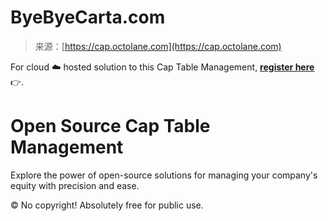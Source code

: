 <!--yml
category: 未分类
date: 2024-05-27 14:43:52
-->

# ByeByeCarta.com

> 来源：[https://cap.octolane.com](https://cap.octolane.com)

For cloud ☁️ hosted solution to this Cap Table Management, [**register here**](https://jl1zzmzlaee.typeform.com/to/Fbf4XlNu) 👉.

<main class="grow">

# Open Source Cap Table Management

Explore the power of open-source solutions for managing your company's equity with precision and ease.

</main>

© No copyright! Absolutely free for public use.